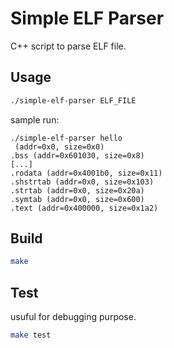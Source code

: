 Simple ELF Parser
====

C++ script to parse ELF file.


Usage
----
```bash
./simple-elf-parser ELF_FILE
```

sample run:

```
./simple-elf-parser hello
 (addr=0x0, size=0x0)
.bss (addr=0x601030, size=0x8)
[...]
.rodata (addr=0x4001b0, size=0x11)
.shstrtab (addr=0x0, size=0x103)
.strtab (addr=0x0, size=0x20a)
.symtab (addr=0x0, size=0x600)
.text (addr=0x400000, size=0x1a2)
```


Build
----
```bash
make
```


Test
---
usuful for debugging purpose.

```bash
make test
```